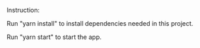 Instruction:

Run "yarn install" to install dependencies needed in this project.

Run "yarn start" to start the app.